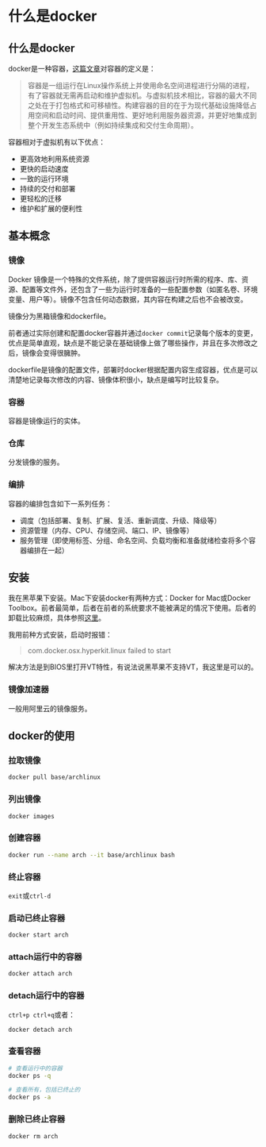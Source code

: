 # 什么是docker

## 什么是docker

docker是一种容器，[这篇文章](http://www.infoq.com/cn/articles/container-landscape-2016)对容器的定义是：

> 容器是一组运行在Linux操作系统上并使用命名空间进程进行分隔的进程，有了容器就无需再启动和维护虚拟机。与虚拟机技术相比，容器的最大不同之处在于打包格式和可移植性。构建容器的目的在于为现代基础设施降低占用空间和启动时间、提供重用性、更好地利用服务器资源，并更好地集成到整个开发生态系统中（例如持续集成和交付生命周期）。

容器相对于虚拟机有以下优点：

* 更高效地利用系统资源
* 更快的启动速度
* 一致的运行环境
* 持续的交付和部署
* 更轻松的迁移
* 维护和扩展的便利性

## 基本概念

### 镜像
Docker 镜像是一个特殊的文件系统，除了提供容器运行时所需的程序、库、资源、配置等文件外，还包含了一些为运行时准备的一些配置参数（如匿名卷、环境变量、用户等）。镜像不包含任何动态数据，其内容在构建之后也不会被改变。

镜像分为黑箱镜像和dockerfile。

前者通过实际创建和配置docker容器并通过`docker commit`记录每个版本的变更，优点是简单直观，缺点是不能记录在基础镜像上做了哪些操作，并且在多次修改之后，镜像会变得很臃肿。

dockerfile是镜像的配置文件，部署时docker根据配置内容生成容器，优点是可以清楚地记录每次修改的内容、镜像体积很小，缺点是编写时比较复杂。

### 容器
容器是镜像运行的实体。

### 仓库
分发镜像的服务。

### 编排
容器的编排包含如下一系列任务：

* 调度（包括部署、复制、扩展、复活、重新调度、升级、降级等）
* 资源管理（内存、CPU、存储空间、端口、IP、镜像等）
* 服务管理（即使用标签、分组、命名空间、负载均衡和准备就绪检查将多个容器编排在一起）

## 安装

我在黑苹果下安装。Mac下安装docker有两种方式：Docker for Mac或Docker Toolbox。前者最简单，后者在前者的系统要求不能被满足的情况下使用。后者的卸载比较麻烦，具体参照[这里](https://github.com/widuu/chinese_docker/blob/master/installation/mac.md)。

我用前种方式安装，启动时报错：

> com.docker.osx.hyperkit.linux failed to start
	
解决方法是到BIOS里打开VT特性，有说法说黑苹果不支持VT，我这里是可以的。

### 镜像加速器
一般用阿里云的镜像服务。

## docker的使用

### 拉取镜像

```bash
docker pull base/archlinux
```

### 列出镜像

```bash
docker images
```

### 创建容器

```bash
docker run --name arch --it base/archlinux bash
```

### 终止容器
`exit`或`ctrl-d`

### 启动已终止容器

```bash
docker start arch
```

### attach运行中的容器

```bash
docker attach arch
```

### detach运行中的容器
`ctrl+p ctrl+q`或者：

```bash
docker detach arch
```

### 查看容器

```bash
# 查看运行中的容器
docker ps -q

# 查看所有，包括已终止的
docker ps -a
```

### 删除已终止容器

```bash
docker rm arch
```


